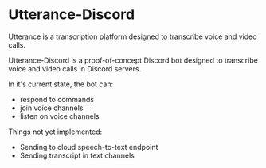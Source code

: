 # Utterance-Discord

Utterance is a transcription platform designed to transcribe voice and video calls.

Utterance-Discord is a proof-of-concept Discord bot designed to transcribe voice and video calls in Discord servers.

In it's current state, the bot can:
* respond to commands
* join voice channels
* listen on voice channels

Things not yet implemented:
* Sending to cloud speech-to-text endpoint
* Sending transcript in text channels
